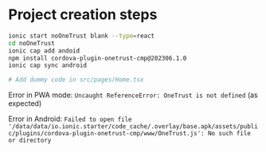 # Project creation steps

```bash
ionic start noOneTrust blank --type=react
cd noOneTrust
ionic cap add andoid
npm install cordova-plugin-onetrust-cmp@202306.1.0
ionic cap sync android

# Add dummy code in src/pages/Home.tsx
```

Error in PWA mode: `Uncaught ReferenceError: OneTrust is not defined` (as expected)

Error in Android: `Failed to open file '/data/data/io.ionic.starter/code_cache/.overlay/base.apk/assets/public/plugins/cordova-plugin-onetrust-cmp/www/OneTrust.js': No such file or directory`
